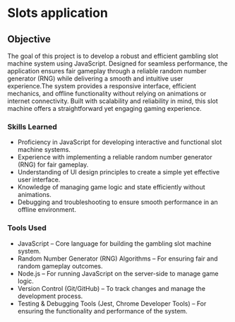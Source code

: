 # Slots application

## Objective
The goal of this project is to develop a robust and efficient gambling slot machine system using JavaScript. Designed for seamless performance, the application ensures fair gameplay through a reliable random number generator (RNG) while delivering a smooth and intuitive user experience.The system provides a responsive interface, efficient mechanics, and offline functionality without relying on animations or internet connectivity. Built with scalability and reliability in mind, this slot machine offers a straightforward yet engaging gaming experience.

### Skills Learned
- Proficiency in JavaScript for developing interactive and functional slot machine systems.
- Experience with implementing a reliable random number generator (RNG) for fair gameplay.
- Understanding of UI design principles to create a simple yet effective user interface.
- Knowledge of managing game logic and state efficiently without animations.
- Debugging and troubleshooting to ensure smooth performance in an offline environment.

### Tools Used
- JavaScript – Core language for building the gambling slot machine system.
- Random Number Generator (RNG) Algorithms – For ensuring fair and random gameplay outcomes.
- Node.js – For running JavaScript on the server-side to manage game logic.
- Version Control (Git/GitHub) – To track changes and manage the development process.
- Testing & Debugging Tools (Jest, Chrome Developer Tools) – For ensuring the functionality and performance of the system.
